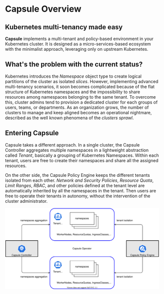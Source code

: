 # Capsule Overview

## Kubernetes multi-tenancy made easy
**Capsule** implements a multi-tenant and policy-based environment in your Kubernetes cluster. It is designed as a micro-services-based ecosystem with the minimalist approach, leveraging only on upstream Kubernetes.

## What's the problem with the current status?

Kubernetes introduces the _Namespace_ object type to create logical partitions of the cluster as isolated *slices*. However, implementing advanced multi-tenancy scenarios, it soon becomes complicated because of the flat structure of Kubernetes namespaces and the impossibility to share resources among namespaces belonging to the same tenant. To overcome this, cluster admins tend to provision a dedicated cluster for each groups of users, teams, or departments. As an organization grows, the number of clusters to manage and keep aligned becomes an operational nightmare, described as the well known phenomena of the _clusters sprawl_.

## Entering Capsule

Capsule takes a different approach. In a single cluster, the Capsule Controller aggregates multiple namespaces in a lightweight abstraction called _Tenant_, basically a grouping of Kubernetes Namespaces. Within each tenant, users are free to create their namespaces and share all the assigned resources. 

On the other side, the Capsule Policy Engine keeps the different tenants isolated from each other. _Network and Security Policies_, _Resource Quota_, _Limit Ranges_, _RBAC_, and other policies defined at the tenant level are automatically inherited by all the namespaces in the tenant. Then users are free to operate their tenants in autonomy, without the intervention of the cluster administrator. 

![capsule-operator](assets/images/capsule-operator.svg)
